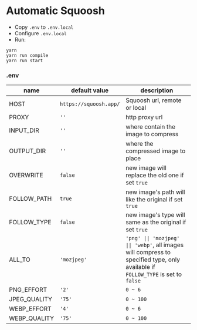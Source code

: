 # Automatic Squoosh

- Copy `.env` to `.env.local`
- Configure `.env.local`
- Run:

```
yarn
yarn run compile
yarn run start
```

### .env

| name | default value | description |
| --- | --- | --- |
| HOST | `https://squoosh.app/` | Squoosh url, remote or local |
| PROXY | `''` | http proxy url |
| INPUT_DIR | `''` | where contain the image to compress |
| OUTPUT_DIR | `''` | where the compressed image to place |
| OVERWRITE | `false` | new image will replace the old one if set `true` |
| FOLLOW_PATH | `true` | new image's path will like the original if set `true` |
| FOLLOW_TYPE | `false` | new image's type will same as the original if set `true` |
| ALL_TO | `'mozjpeg'` | `'png' \|\| 'mozjpeg' \|\| 'webp'`, all images will compress to specified type, only available if `FOLLOW_TYPE` is set to `false` |
| PNG_EFFORT | `'2'` | `0 ~ 6` |
| JPEG_QUALITY | `'75'` | `0 ~ 100` |
| WEBP_EFFORT | `'4'` | `0 ~ 6` |
| WEBP_QUALITY | `'75'` | `0 ~ 100` |
